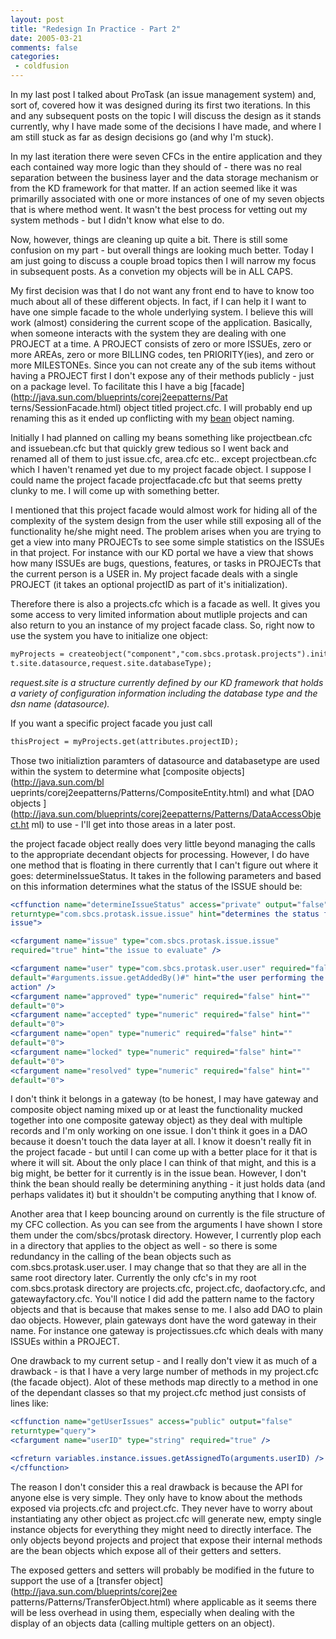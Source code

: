 ```yaml
---
layout: post
title: "Redesign In Practice - Part 2"
date: 2005-03-21
comments: false
categories:
 - coldfusion
---
```

In my last post I talked about ProTask (an issue management system) and, sort
of, covered how it was designed during its first two iterations. In this and
any subsequent posts on the topic I will discuss the design as it stands
currently, why I have made some of the decisions I have made, and where I am
still stuck as far as design decisions go (and why I'm stuck).

In my last iteration there were seven CFCs in the entire application and they
each contained way more logic than they should of - there was no real
separation between the business layer and the data storage mechanism or from
the KD framework for that matter. If an action seemed like it was primarilly
associated with one or more instances of one of my seven objects that is where
method went. It wasn't the best process for vetting out my system methods -
but I didn't know what else to do.

Now, however, things are cleaning up quite a bit. There is still some
confusion on my part - but overall things are looking much better. Today I am
just going to discuss a couple broad topics then I will narrow my focus in
subsequent posts. As a convetion my objects will be in ALL CAPS.

My first decision was that I do not want any front end to have to know too
much about all of these different objects. In fact, if I can help it I want to
have one simple facade to the whole underlying system. I believe this will
work (almost) considering the current scope of the application. Basically,
when someone interacts with the system they are dealing with one PROJECT at a
time. A PROJECT consists of zero or more ISSUEs, zero or more AREAs, zero or
more BILLING codes, ten PRIORITY(ies), and zero or more MILESTONEs. Since you
can not create any of the sub items without having a PROJECT first I don't
expose any of their methods publicly - just on a package level. To facilitate
this I have a big [facade](http://java.sun.com/blueprints/corej2eepatterns/Pat
terns/SessionFacade.html) object titled project.cfc. I will probably end up
renaming this as it ended up conflicting with my
[bean](http://c2.com/cgi/wiki?BeanPattern) object naming.

Initially I had planned on calling my beans something like projectbean.cfc and
issuebean.cfc but that quickly grew tedious so I went back and renamed all of
them to just issue.cfc, area.cfc etc.. except projectbean.cfc which I haven't
renamed yet due to my project facade object. I suppose I could name the
project facade projectfacade.cfc but that seems pretty clunky to me. I will
come up with something better.

I mentioned that this project facade would almost work for hiding all of the
complexity of the system design from the user while still exposing all of the
functionality he/she might need. The problem arises when you are trying to get
a view into many PROJECTs to see some simple statistics on the ISSUEs in that
project. For instance with our KD portal we have a view that shows how many
ISSUEs are bugs, questions, features, or tasks in PROJECTs that the current
person is a USER in. My project facade deals with a single PROJECT (it takes
an optional projectID as part of it's initialization).

Therefore there is also a projects.cfc which is a facade as well. It gives you
some access to very limited information about mutliple projects and can also
return to you an instance of my project facade class. So, right now to use the
system you have to initialize one object:


```cfc
myProjects = createobject("component","com.sbcs.protask.projects").init(reques
t.site.datasource,request.site.databaseType);
```


_request.site is a structure currently defined by our KD framework that holds
a variety of configuration information including the database type and the dsn
name (datasource)._

If you want a specific project facade you just call


```cfc
thisProject = myProjects.get(attributes.projectID);
```


Those two initializtion paramters of datasource and databasetype are used
within the system to determine what [composite objects](http://java.sun.com/bl
ueprints/corej2eepatterns/Patterns/CompositeEntity.html) and what [DAO objects
](http://java.sun.com/blueprints/corej2eepatterns/Patterns/DataAccessObject.ht
ml) to use - I'll get into those areas in a later post.

the project facade object really does very little beyond managing the calls to
the appropriate decendant objects for processing. However, I do have one
method that is floating in there currently that I can't figure out where it
goes: determineIssueStatus. It takes in the following parameters and based on
this information determines what the status of the ISSUE should be:


```cfc
<cffunction name="determineIssueStatus" access="private" output="false"
returntype="com.sbcs.protask.issue.issue" hint="determines the status for an
issue">

<cfargument name="issue" type="com.sbcs.protask.issue.issue"
required="true" hint="the issue to evaluate" />

<cfargument name="user" type="com.sbcs.protask.user.user" required="false"
default="#arguments.issue.getAddedBy()#" hint="the user performing the current
action" />
<cfargument name="approved" type="numeric" required="false" hint=""
default="0">
<cfargument name="accepted" type="numeric" required="false" hint=""
default="0">
<cfargument name="open" type="numeric" required="false" hint=""
default="0">
<cfargument name="locked" type="numeric" required="false" hint=""
default="0">
<cfargument name="resolved" type="numeric" required="false" hint=""
default="0">
```


I don't think it belongs in a gateway (to be honest, I may have gateway and
composite object naming mixed up or at least the functionality mucked together
into one composite gateway object) as they deal with multiple records and I'm
only working on one issue. I don't think it goes in a DAO because it doesn't
touch the data layer at all. I know it doesn't really fit in the project
facade - but until I can come up with a better place for it that is where it
will sit. About the only place I can think of that might, and this is a big
might, be better for it currently is in the issue bean. However, I don't think
the bean should really be determining anything - it just holds data (and
perhaps validates it) but it shouldn't be computing anything that I know of.

Another area that I keep bouncing around on currently is the file structure of
my CFC collection. As you can see from the arguments I have shown I store them
under the com/sbcs/protask directory. However, I currently plop each in a
directory that applies to the object as well - so there is some redundancy in
the calling of the bean objects such as com.sbcs.protask.user.user. I may
change that so that they are all in the same root directory later. Currently
the only cfc's in my root com.sbcs.protask directory are projects.cfc,
project.cfc, daofactory.cfc, and gatewayfactory.cfc. You'll notice I did add
the pattern name to the factory objects and that is because that makes sense
to me. I also add DAO to plain dao objects. However, plain gateways dont have
the word gateway in their name. For instance one gateway is projectissues.cfc
which deals with many ISSUEs within a PROJECT.

One drawback to my current setup - and I really don't view it as much of a
drawback - is that I have a very large number of methods in my project.cfc
(the facade object). Alot of these methods map directly to a method in one of
the dependant classes so that my project.cfc method just consists of lines
like:


```cfc
<cffunction name="getUserIssues" access="public" output="false"
returntype="query">
<cfargument name="userID" type="string" required="true" />

<cfreturn variables.instance.issues.getAssignedTo(arguments.userID) />
</cffunction>
```


The reason I don't consider this a real drawback is because the API for anyone
else is very simple. They only have to know about the methods exposed via
projects.cfc and project.cfc. They never have to worry about instantiating any
other object as project.cfc will generate new, empty single instance objects
for everything they might need to directly interface. The only objects beyond
projects and project that expose their internal methods are the bean objects
which expose all of their getters and setters.

The exposed getters and setters will probably be modified in the future to
support the use of a [transfer object](http://java.sun.com/blueprints/corej2ee
patterns/Patterns/TransferObject.html) where applicable as it seems there will
be less overhead in using them, especially when dealing with the display of an
objects data (calling multiple getters on an object).

